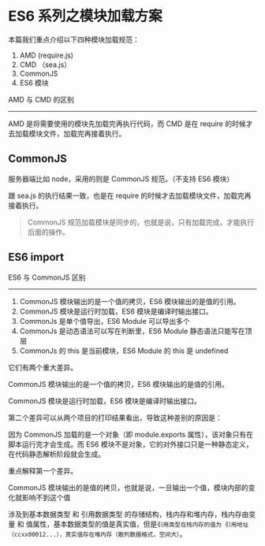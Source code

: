 # ES6 系列之模块加载方案

本篇我们重点介绍以下四种模块加载规范：

1. AMD (require.js)
2. CMD （sea.js）
3. CommonJS
4. ES6 模块

AMD 与 CMD 的区别

---

AMD 是将需要使用的模块先加载完再执行代码，而 CMD 是在 require 的时候才去加载模块文件，加载完再接着执行。

## CommonJS

服务器端比如 node，采用的则是 CommonJS 规范。（不支持 ES6 模块）

跟 sea.js 的执行结果一致，也是在 require 的时候才去加载模块文件，加载完再接着执行。

> CommonJS 规范加载模块是同步的，也就是说，只有加载完成，才能执行后面的操作。

## ES6 import

ES6 与 CommonJS 区别

---

1. CommonJS 模块输出的是一个值的拷贝，ES6 模块输出的是值的引用。
1. CommonJS 模块是运行时加载，ES6 模块是编译时输出接口。
1. CommonJs 是单个值导出，ES6 Module 可以导出多个
1. CommonJs 是动态语法可以写在判断里，ES6 Module 静态语法只能写在顶层
1. CommonJs 的 this 是当前模块，ES6 Module 的 this 是 undefined

它们有两个重大差异。

CommonJS 模块输出的是一个值的拷贝，ES6 模块输出的是值的引用。

CommonJS 模块是运行时加载，ES6 模块是编译时输出接口。

第二个差异可以从两个项目的打印结果看出，导致这种差别的原因是：

因为 CommonJS 加载的是一个对象（即 module.exports 属性），该对象只有在脚本运行完才会生成。而 ES6 模块不是对象，它的对外接口只是一种静态定义，在代码静态解析阶段就会生成。

重点解释第一个差异。

CommonJS 模块输出的是值的拷贝，也就是说，一旦输出一个值，模块内部的变化就影响不到这个值

涉及到基本数据类型 和 引用数据类型 的存储结构，栈内存和堆内存，栈内存由变量 和 值属性，基本数据类型的值是真实值，但是`引用类型在栈内存的值为 引用地址（ccxx00012...），真实值存在堆内存（散列数据格式，空间大）`。
